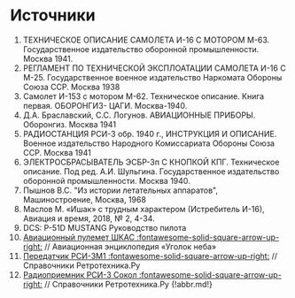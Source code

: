 # Источники

1. ТЕХНИЧЕСКОЕ ОПИСАНИЕ САМОЛЕТА И-16 С МОТОРОМ М-63. Государственное издательство оборонной промышленности. Москва 1941. 
1. РЕГЛАМЕНТ ПО ТЕХНИЧЕСКОЙ ЭКСПЛОАТАЦИИ САМОЛЕТА И-16 С М-25. Государственное военное издательство Наркомата Обороны Союза ССР. Москва 1938 
1. Самолет И-153 с мотором М-62. Техническое описание. Книга первая. ОБОРОНГИЗ- ЦАГИ. Москва-1940. 
1. Д.А. Браславский, С.С. Логунов. АВИАЦИОННЫЕ ПРИБОРЫ. Оборонгиз. Москва 1941 
1. РАДИОСТАНЦИЯ РСИ-3 обр. 1940 г., ИНСТРУКЦИЯ И ОПИСАНИЕ. Военное издательство Народного Комиссариата Обороны Союза ССР. Москва 1941 
1. ЭЛЕКТРОСБРАСЫВАТЕЛЬ ЭСБР-3п С КНОПКОЙ КПГ. Техническое описание. Под ред. А.И. Шульгина. Государственное издательство оборонной промышленности. Москва 1940.
1. Пышнов В.С. "Из истории летательных аппаратов", Машиностроение, Москва, 1968 
1. Маслов М. «Ишак» с трудным характером (Истребитель И-16), Авиация и время, 2018, № 2, 4-34. 
1. DCS: P-51D MUSTANG Руководство пилота 
1. [Авиационный пулемет ШКАС :fontawesome-solid-square-arrow-up-right:](http://www.airwar.ru/weapon/guns/shkas.html) // Авиационная энциклопедия «Уголок неба»
1. [Передатчик РСИ-3М1 :fontawesome-solid-square-arrow-up-right:](https://retrotexnika.ru/ordzhonikidze/rsi-3m1.html) // Справочники Ретротехника.Ру 
1. [Радиоприемник РСИ-3 Сокол :fontawesome-solid-square-arrow-up-right:](https://retrotexnika.ru/elektrosignal/radiopriemnik-rsi-3-sokol.html) // Справочники Ретротехника.Ру
{!abbr.md!}
